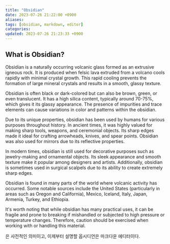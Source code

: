 ```yaml
---
title: "Obsidian"
date: 2023-07-26 21:22:00 +0900
aliases: 
tags: [obsidian, markdown, editor]
categories: 
updated: 2023-07-26 21:23:33 +0900
---
```


## What is Obsidian?

Obsidian is a naturally occurring volcanic glass formed as an extrusive igneous rock. It is produced when felsic lava extruded from a volcano cools rapidly with minimal crystal growth. This rapid cooling prevents the formation of large mineral crystals and results in a smooth, glassy texture.

Obsidian is often black or dark-colored but can also be brown, green, or even translucent. It has a high silica content, typically around 70-75%, which gives it its glassy appearance. The presence of impurities and trace elements can cause variations in color and patterns within the obsidian.

Due to its unique properties, obsidian has been used by humans for various purposes throughout history. In ancient times, it was highly valued for making sharp tools, weapons, and ceremonial objects. Its sharp edges made it ideal for crafting arrowheads, knives, and spear points. Obsidian was also used for mirrors due to its reflective properties.

In modern times, obsidian is still used for decorative purposes such as jewelry-making and ornamental objects. Its sleek appearance and smooth texture make it popular among designers and artists. Additionally, obsidian is sometimes used in surgical scalpels due to its ability to create extremely sharp edges.

Obsidian is found in many parts of the world where volcanic activity has occurred. Some notable sources include the United States (particularly in areas such as Oregon and California), Mexico, Iceland, Italy, Japan, Armenia, Turkey, and Ethiopia.

It's worth noting that while obsidian has many practical uses, it can be fragile and prone to breaking if mishandled or subjected to high pressure or temperature changes. Therefore, caution should be exercised when working with or handling this material.

은 사전적인 의미이고, 이제부터 설명할 옵시디언은 마크다운 에디터이다.
